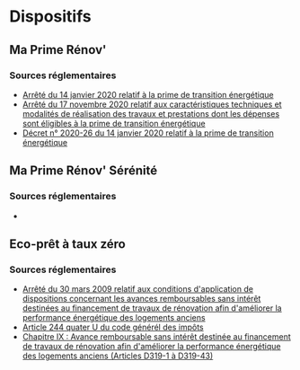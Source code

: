 # Dispositifs

## Ma Prime Rénov'

### Sources réglementaires

- [Arrêté du 14 janvier 2020 relatif à la prime de transition énergétique](https://www.legifrance.gouv.fr/loda/id/JORFTEXT000041400376)
- [Arrêté du 17 novembre 2020 relatif aux caractéristiques techniques et modalités de réalisation des travaux et prestations dont les dépenses sont éligibles à la prime de transition énergétique](https://www.legifrance.gouv.fr/loda/id/JORFTEXT000042532442)
- [Décret n° 2020-26 du 14 janvier 2020 relatif à la prime de transition énergétique](https://www.legifrance.gouv.fr/loda/id/JORFTEXT000041400291)

## Ma Prime Rénov' Sérénité

### Sources réglementaires

- 

## Eco-prêt à taux zéro

### Sources réglementaires

- [Arrêté du 30 mars 2009 relatif aux conditions d'application de dispositions concernant les avances remboursables sans intérêt destinées au financement de travaux de rénovation afin d'améliorer la performance énergétique des logements anciens](https://www.legifrance.gouv.fr/loda/id/JORFTEXT000020459597)
- [Article 244 quater U du code générél des impôts](https://www.legifrance.gouv.fr/codes/article_lc/LEGIARTI000041466825/)
- [Chapitre IX : Avance remboursable sans intérêt destinée au financement de travaux de rénovation afin d'améliorer la performance énergétique des logements anciens (Articles D319-1 à D319-43)](https://www.legifrance.gouv.fr/codes/section_lc/LEGITEXT000006074096/LEGISCTA000020460912)

